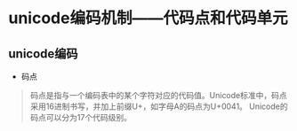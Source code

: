 
# unicode编码机制——代码点和代码单元

## unicode编码

- 码点

> 码点是指与一个编码表中的某个字符对应的代码值。Unicode标准中，码点采用16进制书写，并加上前缀U+，如字母A的码点为U+0041。
> Unicode的码点可以分为17个代码级别。
